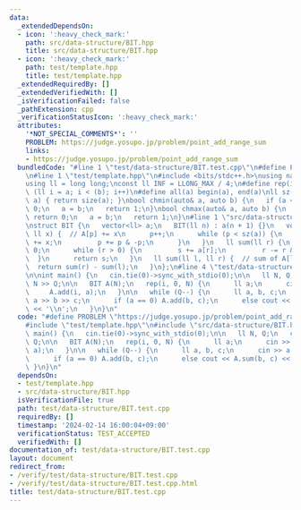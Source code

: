 ```yaml
---
data:
  _extendedDependsOn:
  - icon: ':heavy_check_mark:'
    path: src/data-structure/BIT.hpp
    title: src/data-structure/BIT.hpp
  - icon: ':heavy_check_mark:'
    path: test/template.hpp
    title: test/template.hpp
  _extendedRequiredBy: []
  _extendedVerifiedWith: []
  _isVerificationFailed: false
  _pathExtension: cpp
  _verificationStatusIcon: ':heavy_check_mark:'
  attributes:
    '*NOT_SPECIAL_COMMENTS*': ''
    PROBLEM: https://judge.yosupo.jp/problem/point_add_range_sum
    links:
    - https://judge.yosupo.jp/problem/point_add_range_sum
  bundledCode: "#line 1 \"test/data-structure/BIT.test.cpp\"\n#define PROBLEM \"https://judge.yosupo.jp/problem/point_add_range_sum\"\
    \n#line 1 \"test/template.hpp\"\n#include <bits/stdc++.h>\nusing namespace std;\n\
    using ll = long long;\nconst ll INF = LLONG_MAX / 4;\n#define rep(i, a, b) for\
    \ (ll i = a; i < (b); i++)\n#define all(a) begin(a), end(a)\nll sz(const auto&\
    \ a) { return size(a); }\nbool chmin(auto& a, auto b) {\n   if (a <= b) return\
    \ 0;\n   a = b;\n   return 1;\n}\nbool chmax(auto& a, auto b) {\n   if (a >= b)\
    \ return 0;\n   a = b;\n   return 1;\n}\n#line 1 \"src/data-structure/BIT.hpp\"\
    \nstruct BIT {\n   vector<ll> a;\n   BIT(ll n) : a(n + 1) {}\n   void add(ll p,\
    \ ll x) {  // A[p] += x\n      p++;\n      while (p < sz(a)) {\n         a[p]\
    \ += x;\n         p += p & -p;\n      }\n   }\n   ll sum(ll r) {\n      ll s =\
    \ 0;\n      while (r > 0) {\n         s += a[r];\n         r -= r & -r;\n    \
    \  }\n      return s;\n   }\n   ll sum(ll l, ll r) {  // sum of A[l, r)\n    \
    \  return sum(r) - sum(l);\n   }\n};\n#line 4 \"test/data-structure/BIT.test.cpp\"\
    \n\nint main() {\n   cin.tie(0)->sync_with_stdio(0);\n\n   ll N, Q;\n   cin >>\
    \ N >> Q;\n\n   BIT A(N);\n   rep(i, 0, N) {\n      ll a;\n      cin >> a;\n \
    \     A.add(i, a);\n   }\n\n   while (Q--) {\n      ll a, b, c;\n      cin >>\
    \ a >> b >> c;\n      if (a == 0) A.add(b, c);\n      else cout << A.sum(b, c)\
    \ << '\\n';\n   }\n}\n"
  code: "#define PROBLEM \"https://judge.yosupo.jp/problem/point_add_range_sum\"\n\
    #include \"test/template.hpp\"\n#include \"src/data-structure/BIT.hpp\"\n\nint\
    \ main() {\n   cin.tie(0)->sync_with_stdio(0);\n\n   ll N, Q;\n   cin >> N >>\
    \ Q;\n\n   BIT A(N);\n   rep(i, 0, N) {\n      ll a;\n      cin >> a;\n      A.add(i,\
    \ a);\n   }\n\n   while (Q--) {\n      ll a, b, c;\n      cin >> a >> b >> c;\n\
    \      if (a == 0) A.add(b, c);\n      else cout << A.sum(b, c) << '\\n';\n  \
    \ }\n}\n"
  dependsOn:
  - test/template.hpp
  - src/data-structure/BIT.hpp
  isVerificationFile: true
  path: test/data-structure/BIT.test.cpp
  requiredBy: []
  timestamp: '2024-02-14 16:00:04+09:00'
  verificationStatus: TEST_ACCEPTED
  verifiedWith: []
documentation_of: test/data-structure/BIT.test.cpp
layout: document
redirect_from:
- /verify/test/data-structure/BIT.test.cpp
- /verify/test/data-structure/BIT.test.cpp.html
title: test/data-structure/BIT.test.cpp
---
```

